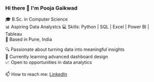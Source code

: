 ### Hi there 👋 I'm Pooja Gaikwad

🎓 B.Sc. in Computer Science  
📊 Aspiring Data Analystcs 
💻 Skills: Python | SQL | Excel | Power BI | Tableau  
📍 Based in Pune, India

🔍 Passionate about turning data into meaningful insights  
🌱 Currently learning advanced dashboard design  
📈 Open to opportunities in data analytics

📫 How to reach me: [LinkedIn](https://www.linkedin.com/in/pooja-gaikwad-70746b32a/)
